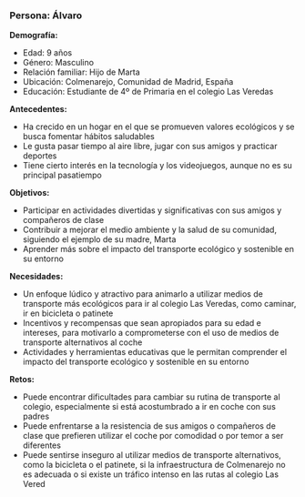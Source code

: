 ### Persona: Álvaro

**Demografía:**

- Edad: 9 años
- Género: Masculino
- Relación familiar: Hijo de Marta
- Ubicación: Colmenarejo, Comunidad de Madrid, España
- Educación: Estudiante de 4º de Primaria en el colegio Las Veredas

**Antecedentes:**

- Ha crecido en un hogar en el que se promueven valores ecológicos y se busca fomentar hábitos saludables
- Le gusta pasar tiempo al aire libre, jugar con sus amigos y practicar deportes
- Tiene cierto interés en la tecnología y los videojuegos, aunque no es su principal pasatiempo

**Objetivos:**

- Participar en actividades divertidas y significativas con sus amigos y compañeros de clase
- Contribuir a mejorar el medio ambiente y la salud de su comunidad, siguiendo el ejemplo de su madre, Marta
- Aprender más sobre el impacto del transporte ecológico y sostenible en su entorno

**Necesidades:**

- Un enfoque lúdico y atractivo para animarlo a utilizar medios de transporte más ecológicos para ir al colegio Las Veredas, como caminar, ir en bicicleta o patinete
- Incentivos y recompensas que sean apropiados para su edad e intereses, para motivarlo a comprometerse con el uso de medios de transporte alternativos al coche
- Actividades y herramientas educativas que le permitan comprender el impacto del transporte ecológico y sostenible en su entorno

**Retos:**

- Puede encontrar dificultades para cambiar su rutina de transporte al colegio, especialmente si está acostumbrado a ir en coche con sus padres
- Puede enfrentarse a la resistencia de sus amigos o compañeros de clase que prefieren utilizar el coche por comodidad o por temor a ser diferentes
- Puede sentirse inseguro al utilizar medios de transporte alternativos, como la bicicleta o el patinete, si la infraestructura de Colmenarejo no es adecuada o si existe un tráfico intenso en las rutas al colegio Las Vered
